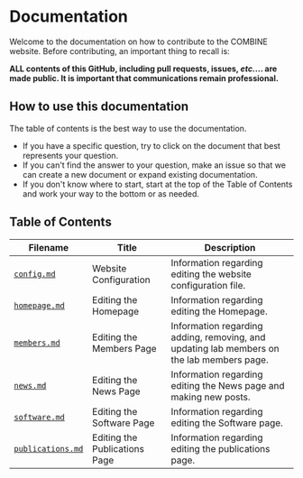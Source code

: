 # Documentation
Welcome to the documentation on how to contribute to the COMBINE website. Before contributing, an important thing to recall is:

**ALL contents of this GitHub, including pull requests, issues, *etc.*... are made public. It is important that communications remain professional.**

## How to use this documentation
The table of contents is the best way to use the documentation. 
* If you have a specific question, try to click on the document that best represents your question. 
* If you can't find the answer to your question, make an issue so that we can create a new document or expand existing documentation.
* If you don't know where to start, start at the top of the Table of Contents and work your way to the bottom or as needed. 

## Table of Contents

|Filename|Title |Description|
|--------|------|-----------|
|[`config.md`](config.md)|Website Configuration|Information regarding editing the website configuration file.|
|[`homepage.md`](homepage.md)|Editing the Homepage|Information regarding editing the Homepage.|
|[`members.md`](members.md)|Editing the Members Page|Information regarding adding, removing, and updating lab members on the lab members page.|
|[`news.md`](news.md)|Editing the News Page|Information regarding editing the News page and making new posts.|
|[`software.md`](software.md)|Editing the Software Page|Information regarding editing the Software page.|
|[`publications.md`](publications.md)|Editing the Publications Page|Information regarding editing the publications page.|